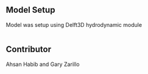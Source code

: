 
<html>
<head>
<meta name="viewport" content="width=device-width, initial-scale=1">
<style>
* {
  box-sizing: border-box;
}

.column {
  float: left;
  padding: 10px;
}

.left {
  width: 80%;
}

.right {
  width: 20%;
}

</style>

</head>
<body>

<div class="row">
  <div class="column left">
    <h2>Model Setup </h2>
    <p>Model was setup using Delft3D hydrodynamic module</p>
  </div>
  
  <div class="column right">
    <h2>Contributor</h2>
    <p>Ahsan Habib and Gary Zarillo </p>
  </div>
</div>

</body>
</html>


